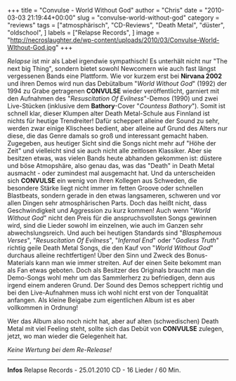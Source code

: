 +++
title = "Convulse - World Without God"
author = "Chris"
date = "2010-03-03 21:19:44+00:00"
slug = "convulse-world-without-god"
category = "reviews"
tags = ["atmosphärisch", "CD-Reviews", "Death Metal", "düster", "oldschool", ]
labels = ["Relapse Records", ]
image = "http://necroslaughter.de/wp-content/uploads/2010/03/Convulse-World-WIthout-God.jpg"
+++

_Relapse_ ist mir als Label irgendwie sympathisch! Es unterhält nicht nur "The next big Thing", sondern bietet sowohl Newcomern wie auch fast längst vergessenen Bands eine Plattform. Wie vor kurzem erst bei **Nirvana 2002** und ihren Demos wird nun das Debütalbum "_World Without God_" (1992) der 1994 zu Grabe getragenen **CONVULSE** wieder veröffentlicht, garniert mit den Aufnahmen des "_Resuscitation Of Evilness_"-Demos (1990) und zwei Live-Stücken (inklusive dem **Bathory**-Cover "_Countess Bathory_").
Somit ist schnell klar, dieser Klumpen alter Death Metal-Schule aus Finnland ist nichts für heutige Trendreiter! Dafür scheppert alleine der Sound zu sehr, werden zwar einige Klischees bedient, aber alleine auf Grund des Alters nur diese, die das Genre damals so groß und interessant gemacht haben. Zugegeben, aus heutiger Sicht sind die Songs nicht mehr auf "Höhe der Zeit" und vielleicht sind sie auch nicht alle zeitlosen Klassiker. Aber sie besitzen etwas, was vielen Bands heute abhanden gekommen ist: düstere und böse Atmopshäre, also genau das, was das "Death" in Death Metal ausmacht - oder zumindest mal ausgemacht hat. Und da unterscheiden sich **CONVULSE** ein wenig von ihren Kollegen aus Schweden, die besondere Stärke liegt nicht immer im fetten Groove oder schnellen Blastbeats, sondern gerade in den etwas langsameren, schweren und vor allen Dingen sehr atmosphärischen Parts.
Doch das heißt nicht, dass Geschwindigkeit und Aggression zu kurz kommen! Auch wenn "_World Without God_" nicht den Preis für die anspruchsvollsten Songs gewinnen wird, sind die Lieder sowohl im einzelnen, wie auch im Ganzen sehr abwechslungsreich.
Und auch bei heutigen Standards sind "_Blasphemous Verses_", "_Resuscitation Of Evilness_", "_Infernal End_" oder "_Godless Truth_" richtig geile Death Metal Songs, die den Kauf von "_World Without God_" durchaus alleine rechtfertigen!
Über den Sinn und Zweck des Bonus-Materials kann man wie immer streiten. Auf der einen Seite bekommt man als Fan etwas geboten. Doch als Besitzer des Originals braucht man die Demo-Songs wohl mehr um das Sammlerherz zu befriedigen, denn aus irgend einem anderen Grund. Der Sound des Demos scheppert richtig und bei den Live-Aufnahmen muss ich wohl nicht erst von der Tonqualität anfangen. Als kleine Beigabe zum eigentlichen Album ist es aber vollkommen in Ordnung!

Wer das Album also noch nicht hat, aber auf alten (schwedischen) Death Metal mit viel Feeling steht, sollte sich das Debüt von **CONVULSE** zulegen, jetzt, wo man wieder die Gelegenheit hat.

_Keine Wertung bei dem Re-Release!_



---
**Infos**
Relapse Records - 25.01.2010
CD - 16 Lieder / 60 Min.

